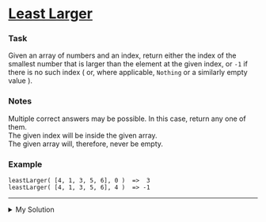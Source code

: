 # [Least Larger](https://www.codewars.com/kata/5f8341f6d030dc002a69d7e4)

### Task

Given an array of numbers and an index, return either the index of the smallest number that is larger than the element at the given index, or `-1` if there is no such index ( or, where applicable, `Nothing` or a similarly empty value ).

### Notes

Multiple correct answers may be possible. In this case, return any one of them.  
The given index will be inside the given array.  
The given array will, therefore, never be empty.

### Example

    leastLarger( [4, 1, 3, 5, 6], 0 )  =>  3
    leastLarger( [4, 1, 3, 5, 6], 4 )  => -1

---

<details><summary>My Solution</summary>

```js
function leastLarger(a, i) {
  return a.indexOf(Math.min(...[...a].filter(v => v > a[i])))
}
```

</details>
